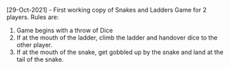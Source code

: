 [29-Oct-2021] - First working copy of Snakes and Ladders Game for 2 players.
Rules are:
1) Game begins with a throw of Dice
2) If at the mouth of the ladder, climb the ladder and handover dice to the other player.
3) If at the mouth of the snake, get gobbled up by the snake and land at the tail of the snake.
